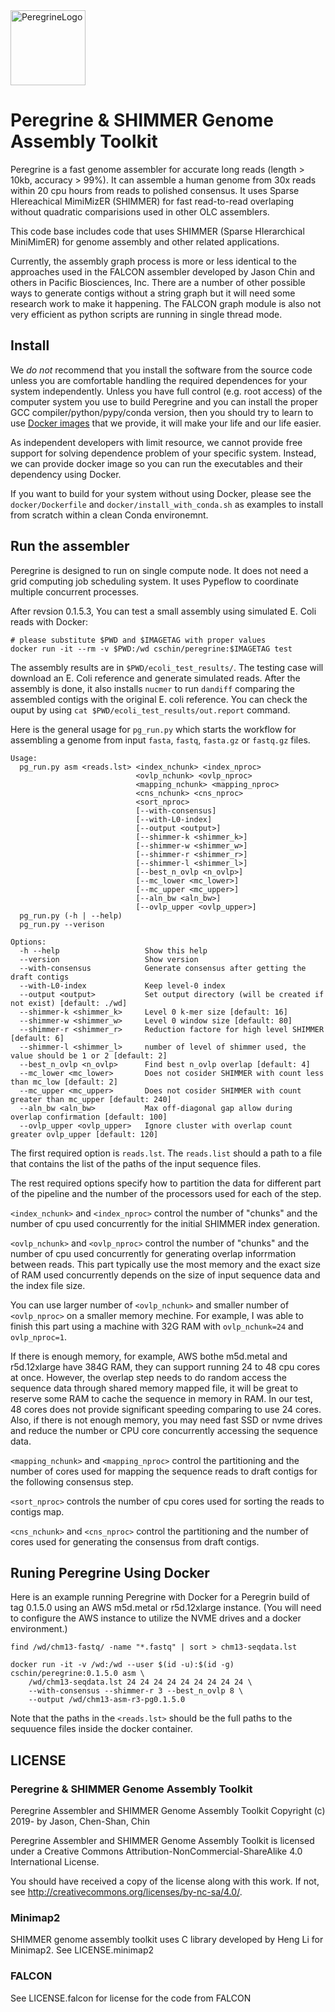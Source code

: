   <img src="misc/logo.png" alt="PeregrineLogo" width="120"/>

# Peregrine & SHIMMER Genome Assembly Toolkit

Peregrine is a fast genome assembler for accurate long reads (length > 10kb,
accuracy > 99%). It can assemble a human genome from 30x reads within 20 cpu
hours from reads to polished consensus. It uses Sparse HIereachical MimiMizER
(SHIMMER) for fast read-to-read overlaping without quadratic comparisions used
in other OLC assemblers.

This code base includes code that uses SHIMMER (Sparse HIerarchical MiniMimER)
for genome assembly and other related applications.

Currently, the assembly graph process is more or less identical to the
approaches used in the FALCON assembler developed by Jason Chin and others in
Pacific Biosciences, Inc. There are a number of other possible ways to generate
contigs without a  string graph but it will need some research work to make it
happening. The FALCON graph module is also not very efficient as python scripts
are running in single thread mode.


## Install

We *do not* recommend that you install the software from the source code unless
you are comfortable handling the required dependences for your system
independently. Unless you have full control (e.g. root access) of the computer 
system you use to build Peregrine and you can install the proper GCC 
compiler/python/pypy/conda version, then you should try to learn to use [Docker 
images](https://hub.docker.com/r/cschin/peregrine/tags) that 
we provide, it will make your life and our life easier. 

As independent developers with limit resource, we cannot provide free support for 
solving dependence problem of your specific system. Instead, we can provide 
docker image so you can run the executables and their dependency using Docker.  

If you want to build for your system without using Docker, please see the 
`docker/Dockerfile` and `docker/install_with_conda.sh` as examples to
install from scratch within a clean Conda environemnt.

## Run the assembler

Peregrine is designed to run on single compute node. It does not need a grid
computing job scheduling system. It uses Pypeflow to coordinate multiple
concurrent processes.  

After revsion 0.1.5.3, You can test a small assembly using simulated E. Coli 
reads with Docker:

```
# please substitute $PWD and $IMAGETAG with proper values
docker run -it --rm -v $PWD:/wd cschin/peregrine:$IMAGETAG test
```

The assembly results are in `$PWD/ecoli_test_results/`. The testing case will
download an E. Coli reference and generate simulated reads. After the assembly
is done, it also installs `nucmer` to run `dandiff` comparing the assembled 
contigs with the original E. coli reference. You can check the ouput by using 
`cat $PWD/ecoli_test_results/out.report` command.

Here is the general usage for `pg_run.py` which starts the workflow for 
assembling a genome from input `fasta`, `fastq`, `fasta.gz` or 
`fastq.gz` files. 

```
Usage:
  pg_run.py asm <reads.lst> <index_nchunk> <index_nproc>
                            <ovlp_nchunk> <ovlp_nproc>
                            <mapping_nchunk> <mapping_nproc>
                            <cns_nchunk> <cns_nproc>
                            <sort_nproc>
                            [--with-consensus]
                            [--with-L0-index]
                            [--output <output>]
                            [--shimmer-k <shimmer_k>]
                            [--shimmer-w <shimmer_w>]
                            [--shimmer-r <shimmer_r>]
                            [--shimmer-l <shimmer_l>]
                            [--best_n_ovlp <n_ovlp>]
                            [--mc_lower <mc_lower>]
                            [--mc_upper <mc_upper>]
                            [--aln_bw <aln_bw>]
                            [--ovlp_upper <ovlp_upper>]
  pg_run.py (-h | --help)
  pg_run.py --verison

Options:
  -h --help                   Show this help
  --version                   Show version
  --with-consensus            Generate consensus after getting the draft contigs
  --with-L0-index             Keep level-0 index
  --output <output>           Set output directory (will be created if not exist) [default: ./wd]
  --shimmer-k <shimmer_k>     Level 0 k-mer size [default: 16]
  --shimmer-w <shimmer_w>     Level 0 window size [default: 80]
  --shimmer-r <shimmer_r>     Reduction factore for high level SHIMMER [default: 6]
  --shimmer-l <shimmer_l>     number of level of shimmer used, the value should be 1 or 2 [default: 2]
  --best_n_ovlp <n_ovlp>      Find best n_ovlp overlap [default: 4]
  --mc_lower <mc_lower>       Does not cosider SHIMMER with count less than mc_low [default: 2]
  --mc_upper <mc_upper>       Does not cosider SHIMMER with count greater than mc_upper [default: 240]
  --aln_bw <aln_bw>           Max off-diagonal gap allow during overlap confirmation [default: 100]
  --ovlp_upper <ovlp_upper>   Ignore cluster with overlap count greater ovlp_upper [default: 120]
```

The first required option is `reads.lst`.  The `reads.list` should a
path to a file that contains the list of the paths of the input sequence files.

The rest required options specify how to partition the data for different part
of the pipeline and the number of the processors used for each of the step.

`<index_nchunk>`  and `<index_nproc>` control the number of "chunks" and the
number of cpu used concurrently for the initial SHIMMER index generation.

`<ovlp_nchunk>`  and `<ovlp_nproc>` control the number of "chunks" and the
number of cpu used concurrently for generating overlap inforrmation between
reads. This part typically use the most memory and the exact size of RAM used
concurrently depends on the size of input sequence data and the index file
size. 

You can use larger number of `<ovlp_nchunk>` and smaller number of
`<ovlp_nproc>` on a smaller memory mechine. For example, I was able to finish
this part using a machine with 32G RAM with `ovlp_nchunk=24` and
`ovlp_nproc=1`. 

If there is enough memory, for example, AWS bothe m5d.metal and r5d.12xlarge
have 384G RAM, they can support running 24 to 48 cpu cores at once. However,
the overlap step needs to do random access the sequence data through shared
memory mapped file, it will be great to reserve some RAM to cache the sequence
in memory in RAM. In our test, 48 cores does not provide significant speeding
comparing to use 24 cores. Also, if there is not enough memory, you may need
fast SSD or nvme drives and reduce the number or CPU core concurrently
accessing the sequence data.

`<mapping_nchunk>` and `<mapping_nproc>` control the partitioning and the
number of cores used for mapping the sequence reads to draft contigs for the
following consensus step.

`<sort_nproc>` controls the number of cpu cores used for sorting the reads to
contigs map.

`<cns_nchunk>` and  `<cns_nproc>` control the partitioning and the number of
cores used for generating the consensus from draft contigs.


## Runing Peregrine Using Docker

Here is an example running Peregrine with Docker for a Peregrin build 
of tag 0.1.5.0 using an AWS m5d.metal or r5d.12xlarge instance. (You will
need to configure the AWS instance to utilize the NVME drives and a 
docker environment.)

```
find /wd/chm13-fastq/ -name "*.fastq" | sort > chm13-seqdata.lst 

docker run -it -v /wd:/wd --user $(id -u):$(id -g) cschin/peregrine:0.1.5.0 asm \
    /wd/chm13-seqdata.lst 24 24 24 24 24 24 24 24 24 \ 
    --with-consensus --shimmer-r 3 --best_n_ovlp 8 \ 
    --output /wd/chm13-asm-r3-pg0.1.5.0 
```

Note that the paths in the `<reads.lst>` should be the full paths to the
sequuence files inside the docker container.


## LICENSE

### Peregrine & SHIMMER Genome Assembly Toolkit

Peregrine Assembler and SHIMMER Genome Assembly Toolkit
Copyright (c) 2019- by Jason, Chen-Shan, Chin

Peregrine Assembler and  SHIMMER Genome Assembly Toolkit 
is licensed under a Creative Commons
Attribution-NonCommercial-ShareAlike 4.0 International 
License.

You should have received a copy of the license along with this
work. If not, see <http://creativecommons.org/licenses/by-nc-sa/4.0/>.


### Minimap2

SHIMMER genome assembly toolkit uses C library developed by
Heng Li for Minimap2.  See LICENSE.minimap2


### FALCON

See LICENSE.falcon for license for the code from FALCON 
